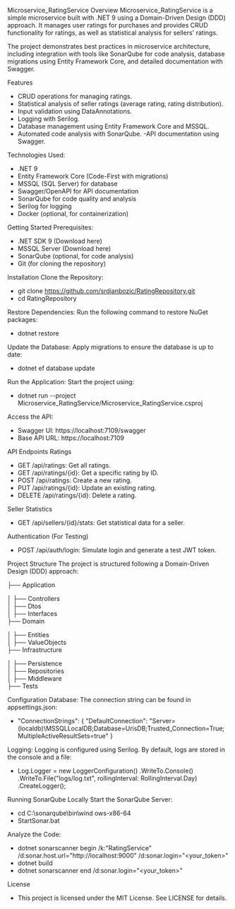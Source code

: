 Microservice_RatingService
Overview
Microservice_RatingService is a simple microservice built with .NET 9 using a Domain-Driven Design (DDD) approach. It manages user ratings for purchases and provides CRUD functionality for ratings, as well as statistical analysis for sellers' ratings.

The project demonstrates best practices in microservice architecture, including integration with tools like SonarQube for code analysis, database migrations using Entity Framework Core, and detailed documentation with Swagger.

Features
- CRUD operations for managing ratings.
- Statistical analysis of seller ratings (average rating, rating distribution).
- Input validation using DataAnnotations.
- Logging with Serilog.
- Database management using Entity Framework Core and MSSQL.
- Automated code analysis with SonarQube.
-API documentation using Swagger.

Technologies Used:
- .NET 9
- Entity Framework Core (Code-First with migrations)
- MSSQL (SQL Server) for database
- Swagger/OpenAPI for API documentation
- SonarQube for code quality and analysis
- Serilog for logging
- Docker (optional, for containerization)

Getting Started
Prerequisites:
- .NET SDK 9 (Download here)
- MSSQL Server (Download here)
- SonarQube (optional, for code analysis)
- Git (for cloning the repository)

Installation
Clone the Repository:
- git clone https://github.com/srdjanbozic/RatingRepository.git
- cd RatingRepository

Restore Dependencies: Run the following command to restore NuGet packages:
- dotnet restore

Update the Database: Apply migrations to ensure the database is up to date:
- dotnet ef database update

Run the Application: Start the project using:
- dotnet run --project Microservice_RatingService/Microservice_RatingService.csproj

Access the API:
- Swagger UI: https://localhost:7109/swagger
- Base API URL: https://localhost:7109

API Endpoints
Ratings
- GET /api/ratings: Get all ratings.
- GET /api/ratings/{id}: Get a specific rating by ID.
- POST /api/ratings: Create a new rating.
- PUT /api/ratings/{id}: Update an existing rating.
- DELETE /api/ratings/{id}: Delete a rating.
  
Seller Statistics
- GET /api/sellers/{id}/stats: Get statistical data for a seller.
  
Authentication (For Testing)
- POST /api/auth/login: Simulate login and generate a test JWT token.

Project Structure
The project is structured following a Domain-Driven Design (DDD) approach:


├── Application

│   ├── Controllers    
│   ├── Dtos              
│   ├── Interfaces       
├── Domain

│   ├── Entities           
│   ├── ValueObjects        
├── Infrastructure

│   ├── Persistence        
│   ├── Repositories       
│   ├── Middleware         
├── Tests                   

Configuration
Database:
The connection string can be found in appsettings.json:
- "ConnectionStrings": {
  "DefaultConnection": "Server=(localdb)\\MSSQLLocalDB;Database=UrisDB;Trusted_Connection=True;MultipleActiveResultSets=true"
}

Logging:
Logging is configured using Serilog. By default, logs are stored in the console and a file:
- Log.Logger = new LoggerConfiguration()
    .WriteTo.Console()
    .WriteTo.File("logs/log.txt", rollingInterval: RollingInterval.Day)
    .CreateLogger();
    
Running SonarQube Locally
Start the SonarQube Server:
- cd C:\sonarqube\bin\wind
ows-x86-64
- StartSonar.bat

Analyze the Code:
- dotnet sonarscanner begin /k:"RatingService" /d:sonar.host.url="http://localhost:9000" /d:sonar.login="<your_token>"
- dotnet build
- dotnet sonarscanner end /d:sonar.login="<your_token>"

License
- This project is licensed under the MIT License. See LICENSE for details.
